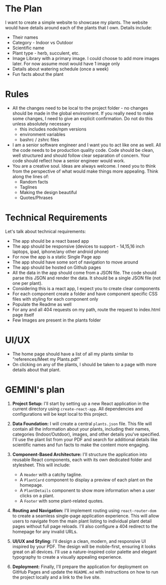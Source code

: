 # The Plan
I want to create a simple website to showcase my plants. The website would have details around each of the plants that I own. Details include:
- Their names
- Category - Indoor vs Outdoor
- Scientific name
- Plant type - herb, succulent, etc.
- Image Library with a primary image. I could choose to add more images later. For now assume most would have 1 image only
- Details about watering schedule (once a week)
- Fun facts about the plant

# Rules
- All the changes need to be local to the project folder - no changes should be made in the global environment. If you really need to make some changes, I need to give an explicit confirmation. Do not do this unless absolutely necessary
	- this includes node/npm versions
	- environment variables
	- bashrc / zshrc files
- I am a senior software engineer and I want you to act like one as well. All the code needs to be production quality code. Code should be clean, well structured and should follow clear separation of concern. Your code should reflect how a senior engineer would work.
- You are a creative soul. Ideas are always welcome. I need you to think from the perspective of what would make things more appealing. Think along the lines of:
	- Random facts
	- Taglines
	- Making the design beautiful
	- Quotes/Phrases

# Technical Requirements
Let's talk about technical requirements:
- The app should be a react based app
- The app should be responsive (devices to support - 14,15,16 inch laptops, ipad, iphone/any other android phone)
- For now the app is a static Single Page app
- The app should have some sort of navigation to move around
- The app should be hosted on Github pages
- All the data in the app should come from a JSON file. The code should parse this JSON and render the data. It should be a single JSON file (not one per plant).
- Considering this is a react app, I expect you to create clear components
- For each component create a folder and have component specific CSS files with styling for each component only
- Populate the Readme as well
- For any and all 404 requests on my path, route the request to index.html page itself
- Few Images are present in the plants folder

# UI/UX
- The home page should have a list of all my plants similar to "references/Meet my Plants.pdf"
- On clicking on any of the plants, I should be taken to a page with more details about that plant.

# GEMINI's plan
1.  **Project Setup:** I'll start by setting up a new React application in the current directory using `create-react-app`. All dependencies and configurations will be kept local to this project.

2.  **Data Foundation:** I will create a central `plants.json` file. This file will contain all the information about your plants, including their names, categories (Indoor/Outdoor), images, and other details you've specified. I'll use the plant list from your PDF and search for additional details like scientific names and fun facts to make the content more engaging.

3.  **Component-Based Architecture:** I'll structure the application into reusable React components, each with its own dedicated folder and stylesheet. This will include:
    *   A `Header` with a catchy tagline.
    *   A `PlantCard` component to display a preview of each plant on the homepage.
    *   A `PlantDetails` component to show more information when a user clicks on a plant.
    *   A `Footer` with some plant-related quotes.

4.  **Routing and Navigation:** I'll implement routing using `react-router-dom` to create a seamless single-page application experience. This will allow users to navigate from the main plant listing to individual plant detail pages without full page reloads. I'll also configure a 404 redirect to the homepage for any invalid URLs.

5.  **UI/UX and Styling:** I'll design a clean, modern, and responsive UI inspired by your PDF. The design will be mobile-first, ensuring it looks great on all devices. I'll use a nature-inspired color palette and elegant typography to create a visually appealing experience.

6.  **Deployment:** Finally, I'll prepare the application for deployment on GitHub Pages and update the `README.md` with instructions on how to run the project locally and a link to the live site.